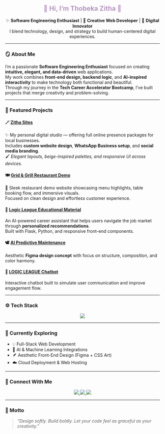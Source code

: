 <h2 align="center" style="color:#B694C0;">🌸 Hi, I’m <b>Thobeka Zitha</b> 🌸</h2>
<p align="center">
✨ <b>Software Engineering Enthusiast</b> | 🎨 <b>Creative Web Developer</b> | 🌿 <b>Digital Innovator</b><br>
I blend technology, design, and strategy to build human-centered digital experiences.
</p>
 
---
 
### 🪞 About Me  
I’m a passionate **Software Engineering Enthusiast** focused on creating **intuitive, elegant, and data-driven** web applications.  
My work combines **front-end design, backend logic**, and **AI-inspired interactivity** to make technology both functional and beautiful.  
Through my journey in the **Tech Career Accelerator Bootcamp**, I’ve built projects that merge creativity and problem-solving.
 
---
 
### 💼 Featured Projects  
 
#### 🪄 [Zitha Sites]([https://sites.google.com/view/zithasites])
✨ My personal digital studio — offering full online presence packages for local businesses.  
Includes **custom website design**, **WhatsApp Business setup**, and **social media branding**.  
🖌️ *Elegant layouts, beige-inspired palettes, and responsive UI across devices.*
 
#### 🍽️ [Grid & Grill Restaurant Demo](https://grid-and-grill-r9prxts.gamma.site/)
🍷 Sleek restaurant demo website showcasing menu highlights, table booking flow, and immersive visuals.  
Focused on clean design and effortless customer experience.  
 
#### 🤖 [Logic League Educational Material](https://logic-league.vercel.app/)
An AI-powered career assistant that helps users navigate the job market through **personalized recommendations**.  
Built with Flask, Python, and responsive front-end components.
 
#### 🕊️ [AI Predictive Maintenance](https://crow-flask-51049066.figma.site/)
Aesthetic **Figma design concept** with focus on structure, composition, and color harmony.  
 
#### 💬 [LOGIC LEAGUE Chatbot](https://landbot.online/v3/H-3106021-L0BWBVHVKR7Y1AMH/index.html)
Interactive chatbot built to simulate user communication and improve engagement flow.
 
---
 
### ⚙️ Tech Stack  
<p align="center">
<img src="https://skillicons.dev/icons?i=html,css,js,python,flask,canva,vscode,github" />
</p>
 
---
 
### 🌱 Currently Exploring  
- 💡 Full-Stack Web Development  
- 🤖 AI & Machine Learning Integrations  
- 🪶 Aesthetic Front-End Design (Figma + CSS Art)  
- ☁️ Cloud Deployment & Web Hosting  
 
---
 
### 💌 Connect With Me  
<p align="center">
<a href="https://linkedin.com/in/thobekazitha">
<img src="https://img.shields.io/badge/LinkedIn-%23B694C0.svg?style=for-the-badge&logo=linkedin&logoColor=white"/>
</a>
<a href="mailto:thobekazitha40@gmail.com">
<img src="https://img.shields.io/badge/Email-%23E5C7D6.svg?style=for-the-badge&logo=gmail&logoColor=8C489F"/>
</a>
<a href="[https://c0qai4ygity3.trickle.host](https://gamma.app/docs/Hi-Im-Thobeka-Zitha-Software-Engineering-Enthusiast-wm0lp569rsnainm?mode=doc)">
<img src="https://img.shields.io/badge/Portfolio-%23F3E6DA.svg?style=for-the-badge&logo=google-chrome&logoColor=8C489F"/>
</a>
</p>
 
---
 
### 🌸 Motto  
> *“Design softly. Build boldly. Let your code feel as graceful as your creativity.”*
 
